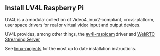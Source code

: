 ## Install UV4L Raspberry Pi

UV4L is a a modular collection of Video4Linux2-compliant, cross-platform, user space drivers for real or virtual video input and output devices.

UV4L provides, among other things, the [uv4l-raspicam](https://www.linux-projects.org/documentation/uv4l-raspicam/) driver and [WebRTC Streaming Server](https://www.linux-projects.org/documentation/uv4l-server/)

See [linux-projects](https://www.linux-projects.org/uv4l/installation/) for the most up to date installation instructions.
